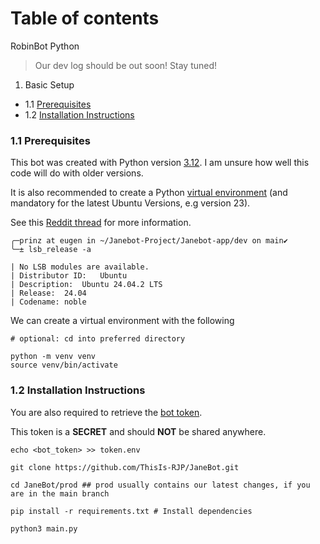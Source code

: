 # Table of contents

RobinBot Python 

> Our dev log should be out soon! Stay tuned!

1. Basic Setup
- 1.1 [Prerequisites](#11-prerequisites)
- 1.2 [Installation Instructions](#12-installation-instructions)

### 1.1 Prerequisites

This bot was created with Python version [3.12](https://www.python.org/downloads/release/python-3120/). 
I am unsure how well this code will do with older versions.

It is also recommended to create a Python [virtual environment](https://docs.python.org/3/library/venv.html) (and mandatory for the latest Ubuntu Versions, e.g version 23).

See this [Reddit thread](https://www.reddit.com/r/learnpython/comments/1338la7/you_cant_use_pip_on_ubuntu_2304_anymore/?rdt=38421) for more information.

```
╭─prinz at eugen in ~/Janebot-Project/Janebot-app/dev on main✔
╰─± lsb_release -a

| No LSB modules are available.
| Distributor ID:	Ubuntu
| Description:	Ubuntu 24.04.2 LTS
| Release:	24.04
| Codename:	noble
```

We can create a virtual environment with the following

```
# optional: cd into preferred directory

python -m venv venv
source venv/bin/activate
```

### 1.2 Installation Instructions

You are also required to retrieve the [bot token](https://www.writebots.com/discord-bot-token/).

This token is a **SECRET** and should **NOT** be shared anywhere.

```
echo <bot_token> >> token.env 

git clone https://github.com/ThisIs-RJP/JaneBot.git

cd JaneBot/prod ## prod usually contains our latest changes, if you are in the main branch

pip install -r requirements.txt # Install dependencies

python3 main.py
```